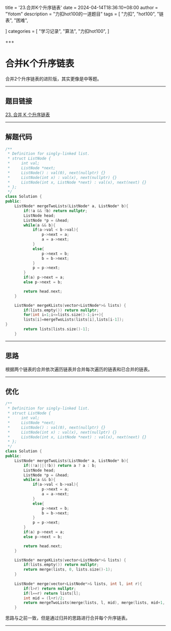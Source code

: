 title = '23.合并K个升序链表'
date = 2024-04-14T18:36:10+08:00
author = "Yotom"
description = "力扣hot100的一道题目"
tags = [
    "力扣",
    "hot100",
    "链表",
    "困难",

]
categories = [
    "学习记录",
    "算法",
    "力扣hot100",
]

+++

# 合并K个升序链表

合并2个升序链表的进阶版，其实更像是中等题。

---

## 题目链接

[23. 合并 K 个升序链表](https://leetcode.cn/problems/merge-k-sorted-lists/)

---

## 解题代码

```c++
/**
 * Definition for singly-linked list.
 * struct ListNode {
 *     int val;
 *     ListNode *next;
 *     ListNode() : val(0), next(nullptr) {}
 *     ListNode(int x) : val(x), next(nullptr) {}
 *     ListNode(int x, ListNode *next) : val(x), next(next) {}
 * };
 */
class Solution {
public:
    ListNode* mergeTwoLists(ListNode* a, ListNode* b){
        if(!a && !b) return nullptr;
        ListNode head;
        ListNode *p = &head;
        while(a && b){
            if(a->val < b->val){
                p->next = a;
                a = a->next;
            }
            else{
                p->next = b;
                b = b->next;
            }
            p = p->next;
        }
        if(a) p->next = a;
        else p->next = b;

        return head.next;
    }

    ListNode* mergeKLists(vector<ListNode*>& lists) {
        if(lists.empty()) return nullptr;
        for(int i=1;i<=lists.size()-1;i++){
        lists[i]=mergeTwoLists(lists[i],lists[i-1]);
}
        return lists[lists.size()-1];
    }
```

---

## 思路

根据两个链表的合并依次遍历链表并合并每次遍历的链表和已合并的链表。

---

## 优化

```c++
/**
 * Definition for singly-linked list.
 * struct ListNode {
 *     int val;
 *     ListNode *next;
 *     ListNode() : val(0), next(nullptr) {}
 *     ListNode(int x) : val(x), next(nullptr) {}
 *     ListNode(int x, ListNode *next) : val(x), next(next) {}
 * };
 */
class Solution {
public:
    ListNode* mergeTwoLists(ListNode* a, ListNode* b){
        if((!a)||(!b)) return a ? a : b;
        ListNode head;
        ListNode *p = &head;
        while(a && b){
            if(a->val < b->val){
                p->next = a;
                a = a->next;
            }
            else{
                p->next = b;
                b = b->next;
            }
            p = p->next;
        }
        if(a) p->next = a;
        else p->next = b;

        return head.next;
    }

    ListNode* mergeKLists(vector<ListNode*>& lists) {
        if(lists.empty()) return nullptr;
        return merge(lists, 0, lists.size()-1);
    }
    
    ListNode* merge(vector<ListNode*>& lists, int l, int r){
        if(l>r) return nullptr;
        if(l==r) return lists[l];
        int mid = (l+r)/2;
        return mergeTwoLists(merge(lists, l, mid), merge(lists, mid+1, r));
    }
```

思路与之前一致，但是通过归并的思路进行合并每个升序链表。

---